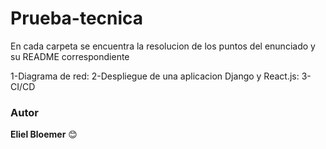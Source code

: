 # Prueba-tecnica
En cada carpeta se encuentra la resolucion de los puntos del enunciado y su README correspondiente

1-Diagrama de red:
2-Despliegue de una aplicacion Django y React.js:
3-CI/CD

 
### Autor

**Eliel Bloemer** 😊